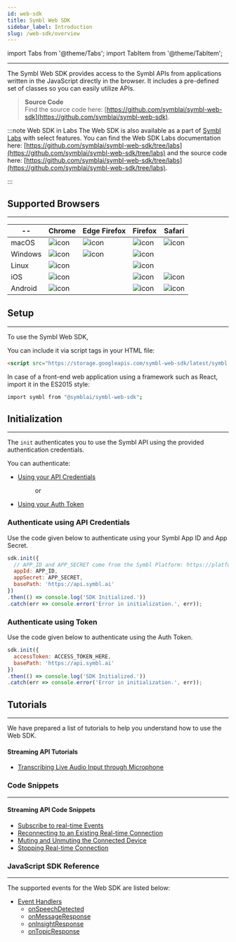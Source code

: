 ```yaml
---
id: web-sdk
title: Symbl Web SDK 
sidebar_label: Introduction
slug: /web-sdk/overview
---
```

import Tabs from '@theme/Tabs';
import TabItem from '@theme/TabItem';

---

The Symbl Web SDK provides access to the Symbl APIs from applications written in the JavaScript directly in the browser. It includes a pre-defined set of classes so you can easily utilize APIs.

> **Source Code** <br/>
Find the source code here: [https://github.com/symblai/symbl-web-sdk](https://github.com/symblai/symbl-web-sdk). <br/>


:::note Web SDK in Labs
The Web SDK is also available as a part of [Symbl Labs](/docs/labs) with select features. You can find the Web SDK Labs documentation here: [https://github.com/symblai/symbl-web-sdk/tree/labs](https://github.com/symblai/symbl-web-sdk/tree/labs) and the source code here: [https://github.com/symblai/symbl-web-sdk/tree/labs](https://github.com/symblai/symbl-web-sdk/tree/labs).


:::

## Supported Browsers
---

 |-- | Chrome | Edge Firefox | Firefox | Safari | 
 | -------| ---------- | ------- | ----- | ------- | 
 | macOS | ![icon](/img/tick-mark.png)| ![icon](/img/tick-mark.png)| ![icon](/img/tick-mark.png) | ![icon](/img/tick-mark.png) |
 | Windows | ![icon](/img/tick-mark.png) | ![icon](/img/tick-mark.png)| ![icon](/img/tick-mark.png) |  |
 | Linux | ![icon](/img/tick-mark.png)|   | ![icon](/img/tick-mark.png) |
 | iOS | ![icon](/img/tick-mark.png)|   | ![icon](/img/tick-mark.png) | ![icon](/img/tick-mark.png) |
 | Android | ![icon](/img/tick-mark.png)|  | ![icon](/img/tick-mark.png) | ![icon](/img/tick-mark.png) |
 
## Setup
---
To use the Symbl Web SDK, 

You can include it via script tags in your HTML file:

```html
<script src="https://storage.googleapis.com/symbl-web-sdk/latest/symbl.min.js"></script>
```
In case of a front-end web application using a framework such as React, import it in the ES2015 style:

```bash
import symbl from "@symblai/symbl-web-sdk";
```

## Initialization
---
The `init` authenticates you to use the Symbl API using the provided authentication credentials.

You can authenticate:

- [Using your API Credentials](#authenticate-using-api-credentials) 

&nbsp; &nbsp; &nbsp; &nbsp; &nbsp; &nbsp; &nbsp; &nbsp; or 

- [Using your Auth Token](#authenticate-using-token) 

### Authenticate using API Credentials

Use the code given below to authenticate using your Symbl App ID and App Secret. 

```js
sdk.init({
  // APP_ID and APP_SECRET come from the Symbl Platform: https://platform.symbl.ai
  appId: APP_ID,
  appSecret: APP_SECRET,
  basePath: 'https://api.symbl.ai'
})
.then(() => console.log('SDK Initialized.'))
.catch(err => console.error('Error in initialization.', err));
 ```

### Authenticate using Token 

Use the code given below to authenticate using the Auth Token. 

```js
sdk.init({
  accessToken: ACCESS_TOKEN_HERE,
  basePath: 'https://api.symbl.ai'
})
.then(() => console.log('SDK Initialized.'))
.catch(err => console.error('Error in initialization.', err));
```

## Tutorials
---
We have prepared a list of tutorials to help you understand how to use the Web SDK.

#### Streaming API Tutorials

* [Transcribing Live Audio Input through Microphone](/docs/web-sdk/transcribing-live-audio-through-microphone)


### Code Snippets
---
#### Streaming API Code Snippets

* [Subscribe to real-time Events](/docs/web-sdk/subscribe-real-time)
* [Reconnecting to an Existing Real-time Connection](/docs/web-sdk/reconnecting-real-time)
* [Muting and Unmuting the Connected Device](/docs/web-sdk/muting-and-unmuting-connected-device)
* [Stopping Real-time Connection](/docs/web-sdk/stopping-real-time)


### JavaScript SDK Reference
---
The supported events for the Web SDK are listed below:

* [Event Handlers](/docs/javascript-sdk/reference#event-handlers-1)
    * [onSpeechDetected](/docs/javascript-sdk/reference#onspeechdetected)
    * [onMessageResponse](/docs/javascript-sdk/reference#onmessageresponse)
    * [onInsightResponse](/docs/javascript-sdk/reference#oninsightresponse)
    * [onTopicResponse](/docs/javascript-sdk/reference#ontopicresponse)

